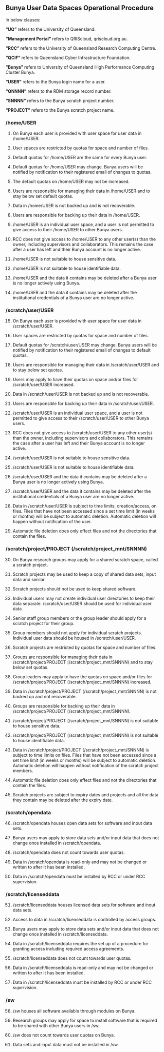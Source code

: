 ## Bunya User Data Spaces Operational Procedure 


In below clauses:   

**“UQ”** refers to the University of Queensland.  

**“Management Portal”** refers to QRIScloud, qriscloud.org.au.   

**“RCC”** refers to the University of Queensland Research Computing Centre.   

**“QCIF”** refers to Queensland Cyber Infrastructure Foundation.   

**“Bunya”** refers to University of Queensland High Performance Computing Cluster Bunya. 

**“USER”** refers to the Bunya login name for a user. 

**“QNNNN”** refers to the RDM storage record number. 

**“SNNNN”** refers to the Bunya scratch project number. 

**“PROJECT”** refers to the Bunya scratch project name. 

 

### /home/USER  

1) On Bunya each user is provided with user space for user data in /home/USER. 

2) User spaces are restricted by quotas for space and number of files. 

3) Default quotas for /home/USER are the same for every Bunya user. 

4) Default quotas for /home/USER may change. Bunya users will be notified by notification to their registered email of changes to quotas. 

5) The default quotas on /home/USER may not be increased. 

6) Users are responsible for managing their data in /home/USER and to stay below set default quotas. 

7) Data in /home/USER is not backed up and is not recoverable. 

8) Users are responsible for backing up their data in /home/USER. 

9) /home/USER is an individual user space, and a user is not permitted to give access to their /home/USER to other Bunya users. 

10) RCC does not give access to /home/USER to any other user(s) than the owner, including supervisors and collaborators. This remains the case after a user has left and their Bunya account is no longer active. 

11) /home/USER is not suitable to house sensitive data. 

12) /home/USER is not suitable to house identifiable data. 

13) /home/USER and the data it contains may be deleted after a Bunya user is no longer actively using Bunya. 

14) /home/USER and the data it contains may be deleted after the institutional credentials of a Bunya user are no longer active. 

 
### /scratch/user/USER 

15) On Bunya each user is provided with user space for user data in /scratch/user/USER. 

16) User spaces are restricted by quotas for space and number of files. 

17) Default quotas for /scratch/user/USER may change. Bunya users will be notified by notification to their registered email of changes to default quotas. 

18) Users are responsible for managing their data in /scratch/user/USER and to stay below set quotas. 

19) Users may apply to have their quotas on space and/or files for /scratch/user/USER increased. 

20) Data in /scratch/user/USER is not backed up and is not recoverable. 

21) Users are responsible for backing up their data in /scratch/user/USER. 

22) /scratch/user/USER is an individual user space, and a user is not permitted to give access to their /scratch/user/USER to other Bunya users. 

23) RCC does not give access to /scratch/user/USER to any other user(s) than the owner, including supervisors and collaborators. This remains the case after a user has left and their Bunya account is no longer active. 

24) /scratch/user/USER is not suitable to house sensitive data. 

25) /scratch/user/USER is not suitable to house identifiable data.   

26) /scratch/user/USER and the data it contains may be deleted after a Bunya user is no longer actively using Bunya. 

27) /scratch/user/USER and the data it contains may be deleted after the institutional credentials of a Bunya user are no longer active. 

28) Data in /scratch/user/USER is subject to time limits, creation/access, on files. Files that have not been accessed since a set time limit (in weeks or months) will be subject to automatic deletion. Automatic deletion will happen without notification of the user. 

29) Automatic file deletion does only effect files and not the directories that contain the files. 

 

### /scratch/project/PROJECT (/scratch/project_mnt/SNNNN) 

30) On Bunya research groups may apply for a shared scratch space, called a scratch project. 

31) Scratch projects may be used to keep a copy of shared data sets, input data and similar. 

32) Scratch projects should not be used to keep shared software. 

33) Individual users may not create individual user directories to keep their data separate. /scratch/user/USER should be used for individual user data. 

34) Senior staff group members or the group leader should apply for a scratch project for their group. 

35) Group members should not apply for individual scratch projects. Individual user data should be housed in /scratch/user/USER. 

36) Scratch projects are restricted by quotas for space and number of files. 

37) Groups are responsible for managing their data in /scratch/project/PROJECT (/scratch/project_mnt/SNNNN) and to stay below set quotas. 

38) Group leaders may apply to have the quotas on space and/or files for /scratch/project/PROJECT (/scratch/project_mnt/SNNNN) increased. 

39) Data in /scratch/project/PROJECT (/scratch/project_mnt/SNNNN) is not backed up and not recoverable. 

40) Groups are responsible for backing up their data in /scratch/project/PROJECT (/scratch/project_mnt/SNNNN). 

41) /scratch/project/PROJECT (/scratch/project_mnt/SNNNN) is not suitable to house sensitive data. 

42) /scratch/project/PROJECT (/scratch/project_mnt/SNNNN) is not suitable to house identifiable data. 

43) Data in /scratch/project/PROJECT (/scratch/project_mnt/SNNNN) is subject to time limits on files. Files that have not been accessed since a set time limit (in weeks or months) will be subject to automatic deletion. Automatic deletion will happen without notification of the scratch project members. 

44) Automatic file deletion does only effect files and not the directories that contain the files. 

45) Scratch projects are subject to expiry dates and projects and all the data they contain may be deleted after the expiry date. 

 

### /scratch/opendata 

46) /scratch/opendata houses open data sets for software and input data sets. 

47) Bunya users may apply to store data sets and/or input data that does not change once installed in /scratch/opendata. 

48) /scratch/opendata does not count towards user quotas. 

49) Data in /scratch/opendata is read-only and may not be changed or written to after it has been installed. 

50) Data in /scratch/opendata must be installed by RCC or under RCC supervision. 

### /scratch/licenseddata

51) /scratch/licenseddata houses licensed data sets for software and inout data sets.

52) Access to data in /scratch/licenseddata is controlled by access groups. 

53) Bunya users may apply to store data sets and/or inout data that does not change once installed in /scratch/licenseddata.

54) Data in /scratch/licenseddata requires the set up of a procedure for granting access including required access agreements. 

55) /scratch/licenseddata does not count towards user quotas.

56) Data in /scratch/licenseddata is read-only and may not be changed or written to after it has been installed.

57) Data in /scratch/licenseddata must be installed by RCC or under RCC supervision.

### /sw 

58) /sw houses all software available through modules on Bunya. 

59) Research groups may apply for space to install software that is required to be shared with other Bunya users in /sw. 

60) /sw does not count towards user quotas on Bunya. 

61) Data sets and input data must not be installed in /sw. 
